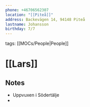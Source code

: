 ```yaml
---
phone: +46706562307
location: "[[Piteå]]"
address: Backevägen 14, 94148 Piteå
lastname: Johansson
birthday: 7/7
---
```


tags: [[MOCs/People|People]]

# [[Lars]]

## Notes

- Uppvuxen i Södertälje
-
